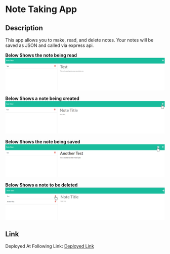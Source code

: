 # Note Taking App

## Description
This app allows you to make, read, and delete notes. Your notes will be saved as JSON and called via express api.  

  
**Below Shows the note being read**  
![NoteRead](img/Note1E.png)

**Below Shows a note being created**  
![NoteCreated](img/Note2E.png)

**Below Shows the note being saved**  
![NoteSaved](img/Note3E.png)

**Below Shows a note to be deleted**  
![NoteDelete](img/Note4E.png)

## Link
Deployed At Following Link:
[Deployed Link](https://note-taker-jonnydbeck.herokuapp.com/)